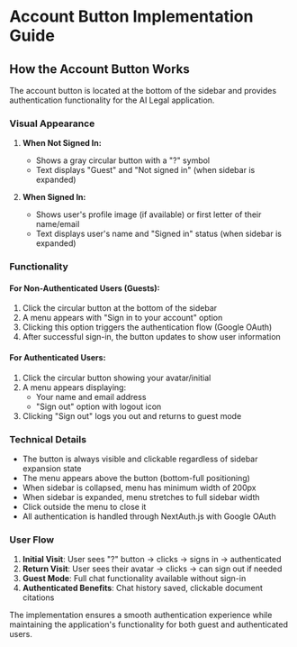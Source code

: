 # Account Button Implementation Guide

## How the Account Button Works

The account button is located at the bottom of the sidebar and provides authentication functionality for the AI Legal application.

### Visual Appearance

1. **When Not Signed In:**
   - Shows a gray circular button with a "?" symbol
   - Text displays "Guest" and "Not signed in" (when sidebar is expanded)

2. **When Signed In:**
   - Shows user's profile image (if available) or first letter of their name/email
   - Text displays user's name and "Signed in" status (when sidebar is expanded)

### Functionality

#### For Non-Authenticated Users (Guests):
1. Click the circular button at the bottom of the sidebar
2. A menu appears with "Sign in to your account" option
3. Clicking this option triggers the authentication flow (Google OAuth)
4. After successful sign-in, the button updates to show user information

#### For Authenticated Users:
1. Click the circular button showing your avatar/initial
2. A menu appears displaying:
   - Your name and email address
   - "Sign out" option with logout icon
3. Clicking "Sign out" logs you out and returns to guest mode

### Technical Details

- The button is always visible and clickable regardless of sidebar expansion state
- The menu appears above the button (bottom-full positioning)
- When sidebar is collapsed, menu has minimum width of 200px
- When sidebar is expanded, menu stretches to full sidebar width
- Click outside the menu to close it
- All authentication is handled through NextAuth.js with Google OAuth

### User Flow

1. **Initial Visit**: User sees "?" button → clicks → signs in → authenticated
2. **Return Visit**: User sees their avatar → clicks → can sign out if needed
3. **Guest Mode**: Full chat functionality available without sign-in
4. **Authenticated Benefits**: Chat history saved, clickable document citations

The implementation ensures a smooth authentication experience while maintaining the application's functionality for both guest and authenticated users.